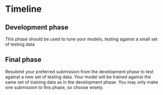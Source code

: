 # Timeline

## Development phase
This phase should be used to tune your models, testing against a small
set of testing data

## Final phase
Resubmit your preferred submission from the development phase to test
against a new set of testing data. Your model will be trained against
the same set of training data as in the development phase. You may only
make one submission to this phase, so choose wisely.